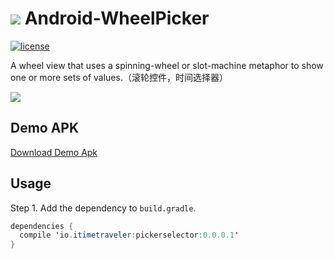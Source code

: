 # <img src="https://raw.githubusercontent.com/iTimeTraveler/Android-WheelPicker/master/demo/src/main/res/mipmap-xhdpi/ic_launcher.png"/> Android-WheelPicker

[![license](http://img.shields.io/badge/license-Apache2.0-brightgreen.svg?style=flat)](https://github.com/iTimeTraveler/Android-WheelPicker/blob/master/LICENSE)

A wheel view that uses a spinning-wheel or slot-machine metaphor to show one or more sets of values.（滚轮控件，时间选择器）

![](preview/demo_preview.gif)

## Demo APK

[Download Demo Apk](preview/demo_debug.apk)

## Usage

Step 1. Add the dependency to `build.gradle`.

```java
dependencies {
  compile 'io.itimetraveler:pickerselector:0.0.0.1'
}
```
